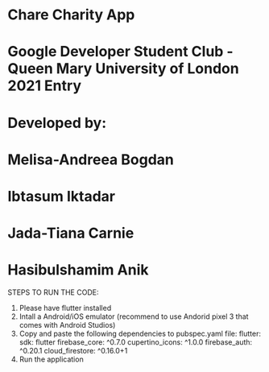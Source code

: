 # Chare Charity App
# Google Developer Student Club - Queen Mary University of London 2021 Entry


# Developed by: 
# Melisa-Andreea Bogdan
# Ibtasum Iktadar
# Jada-Tiana Carnie
# Hasibulshamim Anik




STEPS TO RUN THE CODE:
1. Please have flutter installed
2. Intall a Android/iOS emulator (recommend to use Andorid pixel 3 that comes with Android Studios)
3. Copy and paste the following dependencies to pubspec.yaml file: 
    flutter:
    sdk: flutter
    firebase_core: ^0.7.0
    cupertino_icons: ^1.0.0
    firebase_auth: ^0.20.1
    cloud_firestore: ^0.16.0+1
4. Run the application
